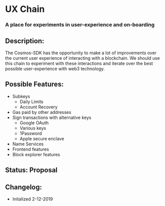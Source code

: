 # UX Chain

### A place for experiments in user-experience and on-boarding

## Description:
The Cosmos-SDK has the opportunity to make a lot of improvements over the current user experience of interacting with a blockchain. We should use this chain to experiment with these interactions and iterate over the best possible user-experience with web3 technology.

## Possible Features:
 * Subkeys
    * Daily Limits
    * Account Recovery
* Gas paid by other addresses
* Sign transactions with alternative keys
    * Google OAuth
    * Various keys
    * 1Password
    * Apple secure enclave
* Name Services
* Frontend features
* Block explorer features

 
## Status: Proposal
 
## Changelog:
 - Initalized 2-12-2019
